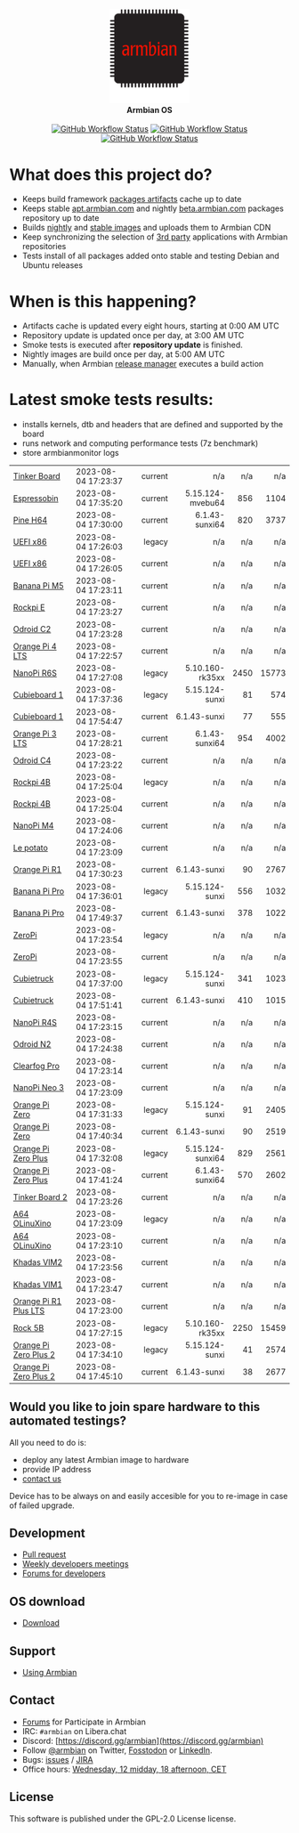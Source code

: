 <p align="center">
  <a href="#build-framework">
   <img src="https://raw.githubusercontent.com/armbian/build/master/.github/armbian-logo.png" alt="Armbian logo" width="144">
  </a><br>
  <strong>Armbian OS</strong><br>
<br>
<a href=https://github.com/armbian/os/actions/workflows/complete-artifact-matrix-all.yml><img alt="GitHub Workflow Status" src="https://img.shields.io/github/actions/workflow/status/armbian/os/complete-artifact-matrix-all.yml?logo=githubactions&label=Artifacts%20make&style=for-the-badge&branch=main"></a>
<a href=https://github.com/armbian/os/actions/workflows/repository-update.yml><img alt="GitHub Workflow Status" src="https://img.shields.io/github/actions/workflow/status/armbian/os/repository-update.yml?logo=githubactions&label=Repository%20update&style=for-the-badge&branch=main"></a>
<a href=https://github.com/armbian/os#latest-smoke-tests-results><img alt="GitHub Workflow Status" src="https://img.shields.io/github/actions/workflow/status/armbian/os/smoke-tests.yml?logo=githubactions&label=Smoke%20tests&style=for-the-badge&branch=main"></a>
</p>


# What does this project do?

- Keeps build framework [packages artifacts](https://github.com/orgs/armbian/packages) cache up to date
- Keeps stable [apt.armbian.com](https://apt.armbian.com) and nightly [beta.armbian.com](https://beta.armbian.com) packages repository up to date
- Builds [nightly](https://github.com/armbian/os/releases) and [stable images](https://www.armbian.com/download/) and uploads them to Armbian CDN
- Keep synchronizing the selection of [3rd party](external) applications with Armbian repositories
- Tests install of all packages added onto stable and testing Debian and Ubuntu releases

# When is this happening?

- Artifacts cache is updated every eight hours, starting at 0:00 AM UTC
- Repository update is updated once per day, at 3:00 AM UTC
- Smoke tests is executed after **repository update** is finished.
- Nightly images are build once per day, at 5:00 AM UTC
- Manually, when Armbian [release manager](https://github.com/orgs/armbian/teams/release-manager) executes a build action

# Latest smoke tests results:

- installs kernels, dtb and headers that are defined and supported by the board
- runs network and computing performance tests (7z benchmark)
- store armbianmonitor logs

<!--START_SECTION:data-section-->
<table width="100%"><tr><td align="left"><a href="n/a">Tinker Board</a></td><td align="left">2023-08-04&nbsp;17:23:37</td><td align=right>current</td><td align=right>n/a</td><td align=right>n/a</td><td align=right>n/a</td></tr><tr><td align="left"><a href="https://paste.armbian.com/">Espressobin</a></td><td align="left">2023-08-04&nbsp;17:35:20</td><td align=right>current</td><td align=right>5.15.124-mvebu64</td><td align=right>856</td><td align=right>1104</td></tr><tr><td align="left"><a href="https://paste.armbian.com/uhibuhetok">Pine H64</a></td><td align="left">2023-08-04&nbsp;17:30:00</td><td align=right>current</td><td align=right>6.1.43-sunxi64</td><td align=right>820</td><td align=right>3737</td></tr><tr><td align="left"><a href="n/a">UEFI x86</a></td><td align="left">2023-08-04&nbsp;17:26:03</td><td align=right>legacy</td><td align=right>n/a</td><td align=right>n/a</td><td align=right>n/a</td></tr><tr><td align="left"><a href="n/a">UEFI x86</a></td><td align="left">2023-08-04&nbsp;17:26:05</td><td align=right>current</td><td align=right>n/a</td><td align=right>n/a</td><td align=right>n/a</td></tr><tr><td align="left"><a href="n/a">Banana Pi M5</a></td><td align="left">2023-08-04&nbsp;17:23:11</td><td align=right>current</td><td align=right>n/a</td><td align=right>n/a</td><td align=right>n/a</td></tr><tr><td align="left"><a href="n/a">Rockpi E</a></td><td align="left">2023-08-04&nbsp;17:23:27</td><td align=right>current</td><td align=right>n/a</td><td align=right>n/a</td><td align=right>n/a</td></tr><tr><td align="left"><a href="n/a">Odroid C2</a></td><td align="left">2023-08-04&nbsp;17:23:28</td><td align=right>current</td><td align=right>n/a</td><td align=right>n/a</td><td align=right>n/a</td></tr><tr><td align="left"><a href="n/a">Orange Pi 4 LTS</a></td><td align="left">2023-08-04&nbsp;17:22:57</td><td align=right>current</td><td align=right>n/a</td><td align=right>n/a</td><td align=right>n/a</td></tr><tr><td align="left"><a href="https://paste.armbian.com/ehofadiban">NanoPi R6S</a></td><td align="left">2023-08-04&nbsp;17:27:08</td><td align=right>legacy</td><td align=right>5.10.160-rk35xx</td><td align=right>2450</td><td align=right>15773</td></tr><tr><td align="left"><a href="https://paste.armbian.com/">Cubieboard 1</a></td><td align="left">2023-08-04&nbsp;17:37:36</td><td align=right>legacy</td><td align=right>5.15.124-sunxi</td><td align=right>81</td><td align=right>574</td></tr><tr><td align="left"><a href="https://paste.armbian.com/">Cubieboard 1</a></td><td align="left">2023-08-04&nbsp;17:54:47</td><td align=right>current</td><td align=right>6.1.43-sunxi</td><td align=right>77</td><td align=right>555</td></tr><tr><td align="left"><a href="https://paste.armbian.com/uturamiweq">Orange Pi 3 LTS</a></td><td align="left">2023-08-04&nbsp;17:28:21</td><td align=right>current</td><td align=right>6.1.43-sunxi64</td><td align=right>954</td><td align=right>4002</td></tr><tr><td align="left"><a href="n/a">Odroid C4</a></td><td align="left">2023-08-04&nbsp;17:23:22</td><td align=right>current</td><td align=right>n/a</td><td align=right>n/a</td><td align=right>n/a</td></tr><tr><td align="left"><a href="n/a">Rockpi 4B</a></td><td align="left">2023-08-04&nbsp;17:25:04</td><td align=right>legacy</td><td align=right>n/a</td><td align=right>n/a</td><td align=right>n/a</td></tr><tr><td align="left"><a href="n/a">Rockpi 4B</a></td><td align="left">2023-08-04&nbsp;17:25:04</td><td align=right>current</td><td align=right>n/a</td><td align=right>n/a</td><td align=right>n/a</td></tr><tr><td align="left"><a href="n/a">NanoPi M4</a></td><td align="left">2023-08-04&nbsp;17:24:06</td><td align=right>current</td><td align=right>n/a</td><td align=right>n/a</td><td align=right>n/a</td></tr><tr><td align="left"><a href="n/a">Le potato</a></td><td align="left">2023-08-04&nbsp;17:23:09</td><td align=right>current</td><td align=right>n/a</td><td align=right>n/a</td><td align=right>n/a</td></tr><tr><td align="left"><a href="https://paste.armbian.com/ocumowemok">Orange Pi R1</a></td><td align="left">2023-08-04&nbsp;17:30:23</td><td align=right>current</td><td align=right>6.1.43-sunxi</td><td align=right>90</td><td align=right>2767</td></tr><tr><td align="left"><a href="https://paste.armbian.com/">Banana Pi Pro</a></td><td align="left">2023-08-04&nbsp;17:36:01</td><td align=right>legacy</td><td align=right>5.15.124-sunxi</td><td align=right>556</td><td align=right>1032</td></tr><tr><td align="left"><a href="https://paste.armbian.com/">Banana Pi Pro</a></td><td align="left">2023-08-04&nbsp;17:49:37</td><td align=right>current</td><td align=right>6.1.43-sunxi</td><td align=right>378</td><td align=right>1022</td></tr><tr><td align="left"><a href="n/a">ZeroPi</a></td><td align="left">2023-08-04&nbsp;17:23:54</td><td align=right>legacy</td><td align=right>n/a</td><td align=right>n/a</td><td align=right>n/a</td></tr><tr><td align="left"><a href="n/a">ZeroPi</a></td><td align="left">2023-08-04&nbsp;17:23:55</td><td align=right>current</td><td align=right>n/a</td><td align=right>n/a</td><td align=right>n/a</td></tr><tr><td align="left"><a href="https://paste.armbian.com/">Cubietruck</a></td><td align="left">2023-08-04&nbsp;17:37:00</td><td align=right>legacy</td><td align=right>5.15.124-sunxi</td><td align=right>341</td><td align=right>1023</td></tr><tr><td align="left"><a href="https://paste.armbian.com/">Cubietruck</a></td><td align="left">2023-08-04&nbsp;17:51:41</td><td align=right>current</td><td align=right>6.1.43-sunxi</td><td align=right>410</td><td align=right>1015</td></tr><tr><td align="left"><a href="n/a">NanoPi R4S</a></td><td align="left">2023-08-04&nbsp;17:23:15</td><td align=right>current</td><td align=right>n/a</td><td align=right>n/a</td><td align=right>n/a</td></tr><tr><td align="left"><a href="n/a">Odroid N2</a></td><td align="left">2023-08-04&nbsp;17:24:38</td><td align=right>current</td><td align=right>n/a</td><td align=right>n/a</td><td align=right>n/a</td></tr><tr><td align="left"><a href="n/a">Clearfog Pro</a></td><td align="left">2023-08-04&nbsp;17:23:14</td><td align=right>current</td><td align=right>n/a</td><td align=right>n/a</td><td align=right>n/a</td></tr><tr><td align="left"><a href="n/a">NanoPi Neo 3</a></td><td align="left">2023-08-04&nbsp;17:23:09</td><td align=right>current</td><td align=right>n/a</td><td align=right>n/a</td><td align=right>n/a</td></tr><tr><td align="left"><a href="https://paste.armbian.com/">Orange Pi Zero</a></td><td align="left">2023-08-04&nbsp;17:31:33</td><td align=right>legacy</td><td align=right>5.15.124-sunxi</td><td align=right>91</td><td align=right>2405</td></tr><tr><td align="left"><a href="https://paste.armbian.com/">Orange Pi Zero</a></td><td align="left">2023-08-04&nbsp;17:40:34</td><td align=right>current</td><td align=right>6.1.43-sunxi</td><td align=right>90</td><td align=right>2519</td></tr><tr><td align="left"><a href="https://paste.armbian.com/">Orange Pi Zero Plus</a></td><td align="left">2023-08-04&nbsp;17:32:08</td><td align=right>legacy</td><td align=right>5.15.124-sunxi64</td><td align=right>829</td><td align=right>2561</td></tr><tr><td align="left"><a href="https://paste.armbian.com/">Orange Pi Zero Plus</a></td><td align="left">2023-08-04&nbsp;17:41:24</td><td align=right>current</td><td align=right>6.1.43-sunxi64</td><td align=right>570</td><td align=right>2602</td></tr><tr><td align="left"><a href="n/a">Tinker Board 2</a></td><td align="left">2023-08-04&nbsp;17:23:26</td><td align=right>current</td><td align=right>n/a</td><td align=right>n/a</td><td align=right>n/a</td></tr><tr><td align="left"><a href="n/a">A64 OLinuXino</a></td><td align="left">2023-08-04&nbsp;17:23:09</td><td align=right>legacy</td><td align=right>n/a</td><td align=right>n/a</td><td align=right>n/a</td></tr><tr><td align="left"><a href="n/a">A64 OLinuXino</a></td><td align="left">2023-08-04&nbsp;17:23:10</td><td align=right>current</td><td align=right>n/a</td><td align=right>n/a</td><td align=right>n/a</td></tr><tr><td align="left"><a href="n/a">Khadas VIM2</a></td><td align="left">2023-08-04&nbsp;17:23:56</td><td align=right>current</td><td align=right>n/a</td><td align=right>n/a</td><td align=right>n/a</td></tr><tr><td align="left"><a href="n/a">Khadas VIM1</a></td><td align="left">2023-08-04&nbsp;17:23:47</td><td align=right>current</td><td align=right>n/a</td><td align=right>n/a</td><td align=right>n/a</td></tr><tr><td align="left"><a href="n/a">Orange Pi R1 Plus LTS</a></td><td align="left">2023-08-04&nbsp;17:23:00</td><td align=right>current</td><td align=right>n/a</td><td align=right>n/a</td><td align=right>n/a</td></tr><tr><td align="left"><a href="https://paste.armbian.com/foyizimosa">Rock 5B</a></td><td align="left">2023-08-04&nbsp;17:27:15</td><td align=right>legacy</td><td align=right>5.10.160-rk35xx</td><td align=right>2250</td><td align=right>15459</td></tr><tr><td align="left"><a href="https://paste.armbian.com/">Orange Pi Zero Plus 2</a></td><td align="left">2023-08-04&nbsp;17:34:10</td><td align=right>legacy</td><td align=right>5.15.124-sunxi</td><td align=right>41</td><td align=right>2574</td></tr><tr><td align="left"><a href="https://paste.armbian.com/">Orange Pi Zero Plus 2</a></td><td align="left">2023-08-04&nbsp;17:45:10</td><td align=right>current</td><td align=right>6.1.43-sunxi</td><td align=right>38</td><td align=right>2677</td></tr></table>
<!--END_SECTION:data-section-->

## Would you like to join spare hardware to this automated testings?

All you need to do is:

- deploy any latest Armbian image to hardware
- provide IP address
- [contact us](https://www.armbian.com/contact/)

Device has to be always on and easily accesible for you to re-image in case of failed upgrade.

## Development

- [Pull request](https://github.com/armbian/build/pulls)
- [Weekly developers meetings](https://forum.armbian.com/events/)
- [Forums for developers](https://forum.armbian.com/forum/4-advanced-users-development/)

## OS download

- [Download](https://www.armbian.com/download/)

## Support

- [Using Armbian](https://forum.armbian.com/forum/23-using-armbian/)

## Contact

- [Forums](https://forum.armbian.com) for Participate in Armbian
- IRC: `#armbian` on Libera.chat
- Discord: [https://discord.gg/armbian](https://discord.gg/armbian)
- Follow [@armbian](https://twitter.com/armbian) on Twitter, [Fosstodon](https://fosstodon.org/@armbian) or [LinkedIn](https://www.linkedin.com/company/armbian).
- Bugs: [issues](https://github.com/armbian/build/issues) / [JIRA](https://armbian.atlassian.net/jira/dashboards/10000)
- Office hours: [Wednesday, 12 midday, 18 afternoon, CET](https://calendly.com/armbian/office-hours)

## License

This software is published under the GPL-2.0 License license.
